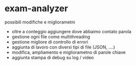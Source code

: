 # exam-analyzer
possibili modifiche e migliorametni
- oltre a conteggio aggiungere dove abbaimo contato parola
- gestione ogni file come multithreading
- gestione migliore di controllo di errori
- aggiunta di lavoro con diversi tipi di file (JSON, ....)
- modifica, ampliamento e migliorametno di parole chiave
- aggiunta stampa di debug su log / video
